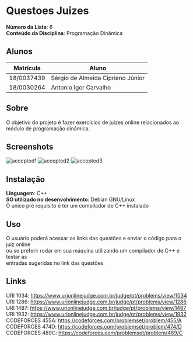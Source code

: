 # Questoes Juizes

**Número da Lista**: 6<br>
**Conteúdo da Disciplina**: Programação Dinâmica<br>

## Alunos
|Matrícula | Aluno |
| -- | -- |
| 18/0037439  |  Sérgio de Almeida Cipriano Júnior |
| 18/0030264  |  Antonio Igor Carvalho |

## Sobre 
O objetivo do projeto é fazer exercícios de juizes online relacionados ao módulo
de programação dinâmica.

## Screenshots
![accepted1](https://user-images.githubusercontent.com/78360676/116733123-15d59300-a9c2-11eb-8a62-c2650f998b14.png)
![accepted2](https://user-images.githubusercontent.com/78360676/116733125-179f5680-a9c2-11eb-9044-96e0c8dcfc04.png)
![accepted3](https://user-images.githubusercontent.com/78360676/116733129-18d08380-a9c2-11eb-9448-a71f710f2aa8.png)

## Instalação 
**Linguagem**: C++<br>
**SO utilizado no desenvolvimento**: Debian GNU/Linux
<br />O unico pré requisito é ter um compilador de C++ instalado

## Uso 
O usuário poderá acessar os links das questões e enviar o código para o juiz online
<br />ou se preferir rodar em sua máquina utilizando um compilador de C++ e testar as 
<br />entradas sugeridas no link das questões

## Links
 URI 1034: https://www.urionlinejudge.com.br/judge/pt/problems/view/1034
<br /> URI 1286: https://www.urionlinejudge.com.br/judge/pt/problems/view/1286
<br /> URI 1487: https://www.urionlinejudge.com.br/judge/pt/problems/view/1487
<br /> URI 1932: https://www.urionlinejudge.com.br/judge/pt/problems/view/1932
<br /> CODEFORCES 455A: https://codeforces.com/problemset/problem/455/A
<br /> CODEFORCES 474D: https://codeforces.com/problemset/problem/474/D
<br /> CODEFORCES 489C: https://codeforces.com/problemset/problem/489/C

